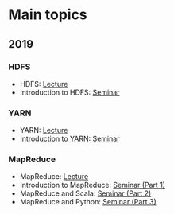 # Main topics

## 2019

### HDFS 
- HDFS: [Lecture](https://github.com/BigDataProcSystems/Lectures/blob/master/BigData_HDFS.pdf)
- Introduction to HDFS: [Seminar](docs/hdfs_basics.md)

### YARN
- YARN: [Lecture](https://github.com/BigDataProcSystems/Lectures/blob/master/BigData_YARN.pdf)
- Introduction to YARN: [Seminar](docs/yarn_basics.md)

### MapReduce
- MapReduce: [Lecture](https://github.com/BigDataProcSystems/Lectures/blob/master/BigData_MapReduce.pdf)
- Introduction to MapReduce: [Seminar (Part 1)](docs/mapreduce_basics.md)
- MapReduce and Scala: [Seminar (Part 2)](docs/mapreduce_scala.md)
- MapReduce and Python: [Seminar (Part 3)](docs/mapreduce_python.md)
